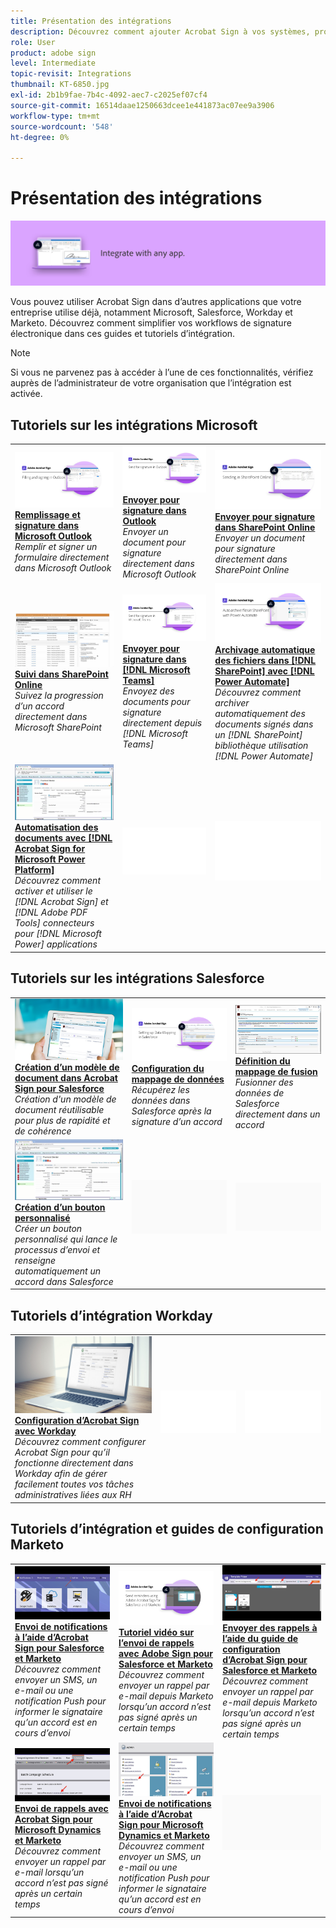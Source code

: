 ```yaml
---
title: Présentation des intégrations
description: Découvrez comment ajouter Acrobat Sign à vos systèmes, processus et applications existants
role: User
product: adobe sign
level: Intermediate
topic-revisit: Integrations
thumbnail: KT-6850.jpg
exl-id: 2b1b9fae-7b4c-4092-aec7-c2025ef07cf4
source-git-commit: 16514daae1250663dcee1e441873ac07ee9a3906
workflow-type: tm+mt
source-wordcount: '548'
ht-degree: 0%

---
```


# Présentation des intégrations

![Image d’intégration Sign](../assets/Hero-Integrate.png)

Vous pouvez utiliser Acrobat Sign dans d’autres applications que votre entreprise utilise déjà, notamment Microsoft, Salesforce, Workday et Marketo. Découvrez comment simplifier vos workflows de signature électronique dans ces guides et tutoriels d’intégration.

>[!NOTE]
> Si vous ne parvenez pas à accéder à l’une de ces fonctionnalités, vérifiez auprès de l’administrateur de votre organisation que l’intégration est activée.

## Tutoriels sur les intégrations Microsoft

<table style="table-layout:fixed">
<tr>
  <td>
    <a href="fill-and-sign-doc-microsoft-outlook.md">
      <img alt="Remplissage et signature dans Microsoft Outlook" src="../assets/MS-FillSign.png" />
    </a>
    <div>
    <a href="fill-and-sign-doc-microsoft-outlook.md"><strong>Remplissage et signature dans Microsoft Outlook</strong></a>
    </div>
    <em>Remplir et signer un formulaire directement dans Microsoft Outlook</em>
    <br>
  </td>
  <td>
    <a href="send-for-signature-with-outlook.md">
      <img alt="Envoyer pour signature dans Outlook" src="../assets/MS-SendOutlook.png" />
    </a>
    <div>
    <a href="send-for-signature-with-outlook.md"><strong>Envoyer pour signature dans Outlook</strong></a>
    </div>
    <em>Envoyer un document pour signature directement dans Microsoft Outlook</em>
    <br>
  </td>
  <td>
    <a href="send-for-signature-with-sharepoint-online.md">
      <img alt="Envoyer pour signature dans SharePoint Online" src="../assets/Sending-in-SP.png" />
    </a>
    <div>
    <a href="send-for-signature-with-sharepoint-online.md"><strong>Envoyer pour signature dans SharePoint Online</strong></a>
    </div>
    <em>Envoyer un document pour signature directement dans SharePoint Online</em>
    <br>
  </td>
</tr>
<tr>
  <td>
    <a href="track-an-agreement-with-sharepoint-online.md">
      <img alt="Suivi dans SharePoint Online" src="../assets/MS-TrackSP.png" />
    </a>
    <div>
    <a href="track-an-agreement-with-sharepoint-online.md"><strong>Suivi dans SharePoint Online</strong></a>
    </div>
    <em>Suivez la progression d’un accord directement dans Microsoft SharePoint</em>
    <br>
  </td>
  <td>
    <a href="adobe-sign-teams-mortgage.md">
      <img alt="Envoi de documents pour signature dans [!DNL Microsoft Teams]" src="../assets/teamsmortgage.png" />
    </a>
    <div>
    <a href="adobe-sign-teams-mortgage.md"><strong>Envoyer pour signature dans [!DNL Microsoft Teams]</strong></a>
    </div>
    <em>Envoyez des documents pour signature directement depuis [!DNL Microsoft Teams]</em>
    <br>
  </td>
  <td>
    <a href="auto-archive-sharepoint-power-automate.md">
      <img alt="Archivage automatique des fichiers dans [!DNL SharePoint] avec [!DNL Power Automate]" src="../assets/Autoarchive.png" />
    </a>
    <div>
    <a href="auto-archive-sharepoint-power-automate.md"><strong>Archivage automatique des fichiers dans [!DNL SharePoint] avec [!DNL Power Automate]</strong></a>
    </div>
    <em>Découvrez comment archiver automatiquement des documents signés dans un [!DNL SharePoint] bibliothèque utilisation [!DNL Power Automate]</em>
    <br>
  </td>
</tr>
<tr>
  <td>
    <a href="documentautomation.md">
      <img alt="Automatisation des documents avec [!DNL Acrobat Sign for Microsoft Power Platform]" src="../assets/SF-Button.png" />
    </a>
    <div>
    <a href="documentautomation.md"><strong>Automatisation des documents avec [!DNL Acrobat Sign for Microsoft Power Platform]</strong></a>
    </div>
    <em>Découvrez comment activer et utiliser le [!DNL Acrobat Sign] et [!DNL Adobe PDF Tools] connecteurs pour [!DNL Microsoft Power] applications</em>
    <br>
  </td>
  <td>
    <img alt="Espaceur" src="../assets/Whitespacer.png" />
    <div>
    <br>
  </td>
  <td>
    <img alt="Espaceur" src="../assets/Whitespacer.png" />
    <div>
    <br>
  </td>
</tr>
</table>

## Tutoriels sur les intégrations Salesforce

<table style="table-layout:fixed">
<tr>
  <td>
    <a href="create-an-agreement-template.md">
      <img alt="Création d’un modèle de document dans Acrobat Sign pour Salesforce" src="../assets/SF-Template.png" />
    </a>
    <div>
    <a href="create-an-agreement-template.md"><strong>Création d’un modèle de document dans Acrobat Sign pour Salesforce</strong></a>
    </div>
    <em>Création d'un modèle de document réutilisable pour plus de rapidité et de cohérence</em>
    <br>
  </td>
  <td>
    <a href="set-up-data-mapping.md">
      <img alt="Configuration du mappage de données" src="../assets/SF-DataMapping.png" />
    </a>
    <div>
    <a href="set-up-data-mapping.md"><strong>Configuration du mappage de données</strong></a>
    </div>
    <em>Récupérez les données dans Salesforce après la signature d’un accord</em>
    <br>
  </td>
  <td>
    <a href="set-up-merging-map.md">
      <img alt="Définition du mappage de fusion" src="../assets/SF-MergeMapping.png" />
    </a>
    <div>
    <a href="set-up-merging-map.md"><strong>Définition du mappage de fusion</strong></a>
    </div>
    <em>Fusionner des données de Salesforce directement dans un accord</em>
    <br>
  </td>
</tr>
<tr>
  <td>
    <a href="create-a-custom-button.md">
      <img alt="Création d’un bouton personnalisé" src="../assets/SF-Button.png" />
    </a>
    <div>
    <a href="create-a-custom-button.md"><strong>Création d’un bouton personnalisé</strong></a>
    </div>
    <em>Créer un bouton personnalisé qui lance le processus d’envoi et renseigne automatiquement un accord dans Salesforce</em>
    <br>
  </td>
  <td>
    <img alt="Espaceur" src="../assets/Grayspacer.png" />
    <div>
    <br>
  </td>
  <td>
    <img alt="Espaceur" src="../assets/Grayspacer.png" />
    <div>
    <br>
  </td>
</tr>
</table>

## Tutoriels d’intégration Workday

<table style="table-layout:fixed">
<tr>
  <td>
    <a href="workday.md">
      <img alt="Configuration d’Acrobat Sign avec Workday" src="../assets/WD-Configure.png" />
    </a>
    <div>
    <a href="workday.md"><strong>Configuration d’Acrobat Sign avec Workday</strong></a>
    </div>
    <em>Découvrez comment configurer Acrobat Sign pour qu’il fonctionne directement dans Workday afin de gérer facilement toutes vos tâches administratives liées aux RH</em>
    <br>
  </td>
  <td>
    <img alt="Espaceur" src="../assets/Whitespacer.png" />
    <div>
    <br>
  </td>
  <td>
    <img alt="Espaceur" src="../assets/Whitespacer.png" />
    <div>
    <br>
  </td>
</tr>
</table>

## Tutoriels d’intégration et guides de configuration Marketo

<table style="table-layout:fixed">
<tr>
  <td>
    <a href="marketo-salesforce-sms.md">
      <img alt="Envoi de notifications à l’aide d’Acrobat Sign pour Salesforce et Marketo" src="../assets/Integrate-Salesforce-SMS.jpg" />
    </a>
    <div>
    <a href="marketo-salesforce-sms.md"><strong>Envoi de notifications à l’aide d’Acrobat Sign pour Salesforce et Marketo</strong></a>
    </div>
    <em>Découvrez comment envoyer un SMS, un e-mail ou une notification Push pour informer le signataire qu’un accord est en cours d’envoi</em>
    <br>
  </td>
  <td>
    <a href="marketo-salesforce-reminder-video.md">
      <img alt="Tutoriel vidéo sur l’envoi de rappels avec Acrobat Sign pour Salesforce et Marketo" src="../assets/Integrate-Salesforce-Reminder-Video.png" />
    </a>
    <div>
    <a href="marketo-salesforce-reminder.md"><strong>Tutoriel vidéo sur l’envoi de rappels avec Adobe Sign pour Salesforce et Marketo</strong></a>
    </div>
    <em>Découvrez comment envoyer un rappel par e-mail depuis Marketo lorsqu’un accord n’est pas signé après un certain temps</em>
    <br>
  </td>
  <td>
    <a href="marketo-salesforce-reminder.md">
      <img alt="Envoyer des rappels à l’aide du guide de configuration d’Acrobat Sign pour Salesforce et Marketo" src="../assets/Integrate-Salesforce-Reminder.jpg" />
    </a>
    <div>
    <a href="marketo-salesforce-reminder.md"><strong>Envoyer des rappels à l’aide du guide de configuration d’Acrobat Sign pour Salesforce et Marketo</strong></a>
    </div>
    <em>Découvrez comment envoyer un rappel par e-mail depuis Marketo lorsqu’un accord n’est pas signé après un certain temps</em>
    <br>
  </td>
</tr>
<tr>
  <td>
    <a href="marketo-dynamics-reminder.md">
      <img alt="Envoi de rappels avec Acrobat Sign pour Microsoft Dynamics et Marketo" src="../assets/Integrate-Dynamics-Reminder.jpg" />
    </a>
    <div>
    <a href="marketo-dynamics-reminder.md"><strong>Envoi de rappels avec Acrobat Sign pour Microsoft Dynamics et Marketo</strong></a>
    </div>
    <em>Découvrez comment envoyer un rappel par e-mail lorsqu’un accord n’est pas signé après un certain temps</em>
    <br>
  </td>
  <td>
    <a href="marketo-dynamics-sms.md">
      <img alt="Envoi de notifications à l’aide d’Acrobat Sign pour Microsoft Dynamics et Marketo" src="../assets/Integrate-Dynamics-SMS.jpg" />
    </a>
    <div>
    <a href="marketo-dynamics-sms.md"><strong>Envoi de notifications à l’aide d’Acrobat Sign pour Microsoft Dynamics et Marketo</strong></a>
    </div>
    <em>Découvrez comment envoyer un SMS, un e-mail ou une notification Push pour informer le signataire qu’un accord est en cours d’envoi</em>
    <br>
  </td>
  <td>
    <img alt="Espaceur" src="../assets/Grayspacer.png" />
    <div>
    <br>
  </td>
</tr>
</table>
